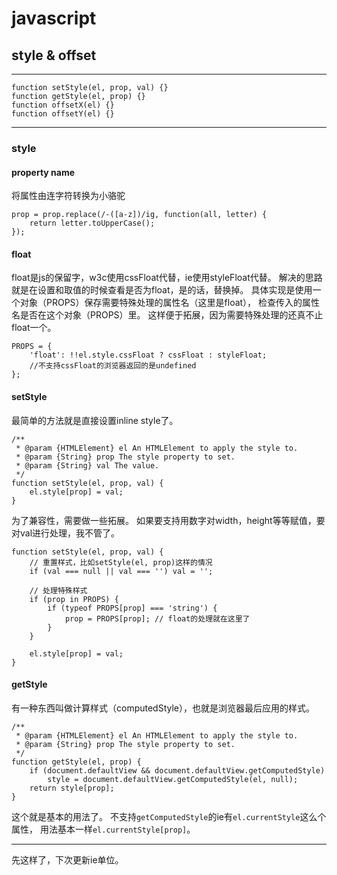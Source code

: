 javascript
==========

style & offset
--------------

* * * * *

~~~~ {.javascript}
function setStyle(el, prop, val) {}
function getStyle(el, prop) {}
function offsetX(el) {}
function offsetY(el) {}
~~~~

* * * * *

### style

#### property name

将属性由连字符转换为小骆驼

~~~~ {.javascript}
prop = prop.replace(/-([a-z])/ig, function(all, letter) {
    return letter.toUpperCase();
});
~~~~

#### float

float是js的保留字，w3c使用cssFloat代替，ie使用styleFloat代替。
解决的思路就是在设置和取值的时候查看是否为float，是的话，替换掉。
具体实现是使用一个对象（PROPS）保存需要特殊处理的属性名（这里是float），
检查传入的属性名是否在这个对象（PROPS）里。
这样便于拓展，因为需要特殊处理的还真不止float一个。

~~~~ {.javascript}
PROPS = {
    'float': !!el.style.cssFloat ? cssFloat : styleFloat;
    //不支持cssFloat的浏览器返回的是undefined
};
~~~~

#### setStyle

最简单的方法就是直接设置inline style了。

~~~~ {.javascript}
/**
 * @param {HTMLElement} el An HTMLElement to apply the style to.
 * @param {String} prop The style property to set.
 * @param {String} val The value.
 */
function setStyle(el, prop, val) {
    el.style[prop] = val;
}
~~~~

为了兼容性，需要做一些拓展。
如果要支持用数字对width，height等等赋值，要对val进行处理，我不管了。

~~~~ {.javascript}
function setStyle(el, prop, val) {
    // 重置样式，比如setStyle(el, prop)这样的情况
    if (val === null || val === '') val = '';

    // 处理特殊样式
    if (prop in PROPS) {
        if (typeof PROPS[prop] === 'string') {
            prop = PROPS[prop]; // float的处理就在这里了
        }
    }

    el.style[prop] = val;
}
~~~~

#### getStyle

有一种东西叫做计算样式（computedStyle），也就是浏览器最后应用的样式。

~~~~ {.javascript}
/**
 * @param {HTMLElement} el An HTMLElement to apply the style to.
 * @param {String} prop The style property to set.
 */
function getStyle(el, prop) {
    if (document.defaultView && document.defaultView.getComputedStyle)
        style = document.defaultView.getComputedStyle(el, null);
    return style[prop];
}
~~~~

这个就是基本的用法了。
不支持`getComputedStyle`的ie有`el.currentStyle`这么个属性，
用法基本一样`el.currentStyle[prop]`。

* * * * *

先这样了，下次更新ie单位。
